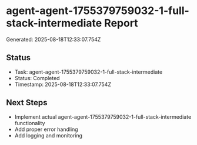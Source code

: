 # agent-agent-1755379759032-1-full-stack-intermediate Report

Generated: 2025-08-18T12:33:07.754Z

## Status
- Task: agent-agent-1755379759032-1-full-stack-intermediate
- Status: Completed
- Timestamp: 2025-08-18T12:33:07.754Z

## Next Steps
- Implement actual agent-agent-1755379759032-1-full-stack-intermediate functionality
- Add proper error handling
- Add logging and monitoring
